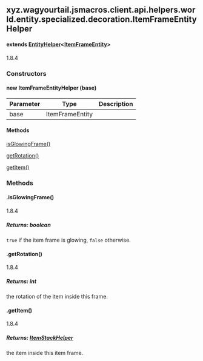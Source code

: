 

xyz.wagyourtail.jsmacros.client.api.helpers.world.entity.specialized.decoration.ItemFrameEntityHelper
-----------------------------------------------------------------------------------------------------

#### extends [EntityHelper](1.9.2/xyz/wagyourtail/jsmacros/client/api/helpers/world/entity/EntityHelper.html)<[ItemFrameEntity](https://wagyourtail.xyz/Projects/MinecraftMappingViewer/App?mapping=INTERMEDIARY,YARN&version=1.20.5&search=net/minecraft/entity/decoration/ItemFrameEntity)>

1.8.4

### Constructors

#### new ItemFrameEntityHelper (base)

| Parameter | Type | Description |
|---|---|---|
| base | ItemFrameEntity |  |



#### Methods

[isGlowingFrame()](#isGlowingFrame-)


[getRotation()](#getRotation-)


[getItem()](#getItem-)



### Methods

#### .isGlowingFrame()

1.8.4


##### Returns: boolean

`true` if the item frame is glowing, `false` otherwise.



#### .getRotation()

1.8.4


##### Returns: int

the rotation of the item inside this frame.



#### .getItem()

1.8.4


##### Returns: [ItemStackHelper](1.9.2/xyz/wagyourtail/jsmacros/client/api/helpers/inventory/ItemStackHelper.html)

the item inside this item frame.




